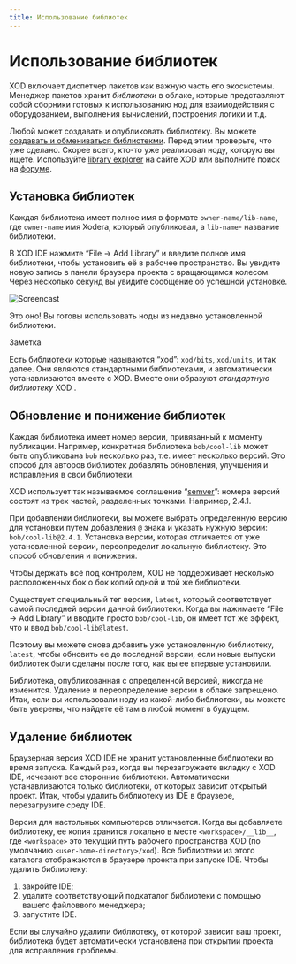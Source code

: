 ```yaml
---
title: Использование библиотек
---
```


# Использование библиотек

XOD включает диспетчер пакетов как важную часть его экосистемы. 
Менеджер пакетов хранит _библиотеки_ в облаке, которые представляют собой 
сборники готовых к использованию нод для взаимодействия с оборудованием, 
выполнения вычислений, построения логики и т.д.

Любой может создавать и опубликовать библиотеку. Вы можете [создавать и обмениваться библиотекми](../creating-libraries/). 
Перед этим проверьте, что уже сделано. Скорее всего, кто-то уже реализовал ноду, которую вы ищете. 
Используйте [library explorer](/libs/) на сайте XOD или выполните поиск на [форуме](https://forum.xod.io).

## Установка библиотек

Каждая библиотека имеет полное имя в формате `owner-name/lib-name`, 
где `owner-name` имя Xoderа, который опубликовал, а `lib-name`- название библиотеки.

В XOD IDE нажмите “File → Add Library” и введите полное имя библиотеки, 
чтобы установить её в рабочее пространство. Вы увидите новую запись в панели 
браузера проекта с вращающимся колесом. Через несколько секунд вы увидите сообщение 
об успешной установке.

![Screencast](./screencast.gif)

Это оно! Вы готовы использовать ноды из недавно установленной библиотеки.

<div class="ui segment note">
<span class="ui ribbon label">Заметка</span>

Есть библиотеки которые называются “xod”: `xod/bits`, `xod/units`, и так далее. 
Они являются стандартными библиотеками, и автоматически устанавливаются вместе с XOD. 
Вместе они образуют _стандартную библиотеку_ XOD .

</div>

## Обновление и понижение библиотек

Каждая библиотека имеет номер версии, привязанный к моменту публикации. 
Например, конкретная библиотека `bob/cool-lib` может быть опубликована `bob` несколько раз, 
т.е. имеет несколько версий. Это способ для авторов библиотек добавлять обновления, 
улучшения и исправления в свои библиотеки.

XOD использует так называемое соглашение “[semver](https://semver.org/)”: 
номера версий состоят из трех частей, разделенных точками. Например, 2.4.1.

При добавлении библиотеки, вы можете выбрать определенную версию для установки 
путем добавления `@` знака и указать нужную версии: `bob/cool-lib@2.4.1`. 
Установка версии, которая отличается от уже установленной версии, переопределит локальную библиотеку. 
Это способ обновления и понижения.

Чтобы держать всё под контролем, XOD не поддерживает несколько расположенных бок о бок копий 
одной и той же библиотеки.

Существует специальный тег версии, `latest`, который соответствует самой последней версии данной библиотеки. 
Когда вы нажимаете “File → Add Library” и вводите просто `bob/cool-lib`, он имеет тот же эффект, 
что и ввод `bob/cool-lib@latest`.

Поэтому вы можете снова добавить уже установленную библиотеку, `latest`, чтобы обновить ее до последней версии, 
если новые выпуски библиотек были сделаны после того, как вы ее впервые установили.

Библиотека, опубликованная с определенной версией, никогда не изменится. Удаление и переопределение версии в облаке запрещено. 
Итак, если вы использовали ноду из какой-либо библиотеки, вы можете быть уверены, что найдете её там в любой момент в будущем.

## Удаление библиотек

Браузерная версия XOD IDE не хранит установленные библиотеки во время запуска. 
Каждый раз, когда вы перезагружаете вкладку с XOD IDE, исчезают все сторонние библиотеки. 
Автоматически устанавливаются только библиотеки, от которых зависит открытый проект. 
Итак, чтобы удалить библиотеку из IDE в браузере, перезагрузите среду IDE.

Версия для настольных компьютеров отличается. Когда вы добавляете библиотеку, ее копия хранится локально в 
месте `<workspace>/__lib__`, где `<workspace>` это текущий путь рабочего пространства XOD (по умолчанию `<user-home-directory>/xod`). 
Все библиотеки из этого каталога отображаются в браузере проекта при запуске IDE. Чтобы удалить библиотеку:

1.  закройте IDE;
2.  удалите соответствующий подкаталог библиотеки с помощью вашего файловвого менеджера;
3.  запустите IDE.

Если вы случайно удалили библиотеку, от которой зависит ваш проект, библиотека будет автоматически установлена 
при открытии проекта для исправления проблемы.
